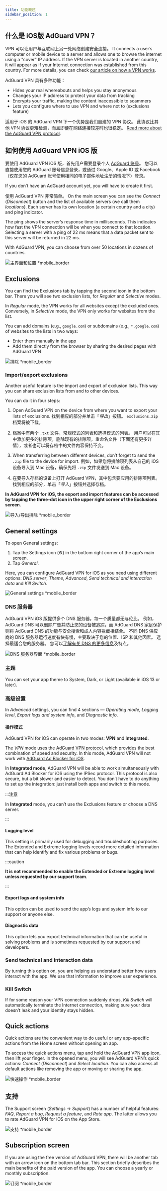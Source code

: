```yaml
---
title: 功能概述
sidebar_position: 1
---
```


## 什么是 iOS版 AdGuard VPN？

VPN 可以让用户与互联网上另一处网络创建安全连接。 It connects a user’s computer or mobile device to a server and allows one to browse the internet using a "cover" IP address. If the VPN server is located in another country, it will appear as if your Internet connection was established from this country. For more details, you can check [our article on how a VPN works](/general/how-vpn-works).

AdGuard VPN 具有多种功能：

- Hides your real whereabouts and helps you stay anonymous
- Changes your IP address to protect your data from tracking
- Encrypts your traffic, making the content inaccessible to scammers
- Lets you configure where to use VPN and where not to (exclusions feature)

适用于 iOS 的 AdGuard VPN 下一个优势是我们自建的 VPN 协议。 此协议比其他 VPN 协议更难检测，而且即便在网络连接较差时也很稳定。 [Read more about the AdGuard VPN protocol](/general/adguard-vpn-protocol).

## 如何使用 AdGuard VPN iOS 版

要使用 AdGuard VPN iOS 版，首先用户需要登录个人 [AdGuard 账号](https://my.adguard.com/)。 您可以直接使用您的 AdGuard 账号信息登录，或通过 Google、Apple ID 或 Facebook（仅在您的 AdGuard 账号使用相同的电子邮件地址注册的情况下）登录。

If you don’t have an AdGuard account yet, you will have to create it first.

使用 AdGuard VPN 非常简单。 On the main screen you can see the *Connect* (*Disconnect*) button and the list of available servers (we call them *locations*). Each server has its own location (a certain country and a city) and ping indicator.

The ping shows the server’s response time in milliseconds. This indicates how fast the VPN connection will be when you connect to that location. Selecting a server with a ping of 22 ms means that a data packet sent to this server will be returned in 22 ms.

With AdGuard VPN, you can choose from over 50 locations in dozens of countries.

![主界面和位置 *mobile_border](https://cdn.adguardvpn.com/content/kb/vpn/ios/2.2/main-locations.png)

## Exclusions

You can find the Exclusions tab by tapping the second icon in the bottom bar. There you will see two exclusion lists, for *Regular* and *Selective* modes.

In *Regular* mode, the VPN works for all websites except the excluded ones. Conversely, in *Selective* mode, the VPN only works for websites from the list.

You can add domains (e.g., `google.com`) or subdomains (e.g., `*.google.com`) of websites to the lists in two ways:

- Enter them manually in the app
- Add them directly from the browser by sharing the desired pages with AdGuard VPN

![排除 *mobile_border](https://cdn.adguardvpn.com/content/kb/vpn/ios/2.2/exclusions-add.png)

### Import/export exclusions

Another useful feature is the import and export of exclusion lists. This way you can share exclusion lists from and to other devices.

You can do it in four steps:

1. Open AdGuard VPN on the device from where you want to export your lists of exclusions. 找到相应的部分并单击「*导出*」按钮。 `exclusions.zip` 档案将被下载。

2. 档案中有两个 `.txt` 文件，常规模式的列表和选择模式的列表。 用户可以在其中添加更多的排除项，删除现有的排除项，重命名文件（下面还有更多详情），或者也可以将存档中的文件内容保持不变。

3. When transferring between different devices, don’t forget to send the `.zip` file to the device for import. 例如，如果您将排除项列表从自己的 iOS 设备导入到 Mac 设备，确保先将 `.zip` 文件发送到 Mac 设备。

4. 在要导入存档的设备上打开 AdGuard VPN，其中包含要应用的排除项列表。 找到相应的部分，单击「*导入*」按钮并选择存档。

**In AdGuard VPN for iOS, the export and import features can be accessed by tapping the three-dot icon in the upper right corner of the Exclusions screen**.

![导入/导出排除 *mobile_border](https://cdn.adguardvpn.com/content/kb/vpn/ios/2.2/exclusions-3dot-menu.png)

## General settings

To open General settings:

1. Tap the Settings icon (⚙) in the bottom right corner of the app’s main screen.
2. Tap *General*.

Here, you can configure AdGuard VPN for iOS as you need using different options: *DNS server*, *Theme*, *Advanced*, *Send technical and interaction data* and *Kill Switch*.

![General settings *mobile_border](https://cdn.adguardvpn.com/content/kb/vpn/ios/2.2/general-settings.png)

### DNS 服务器

AdGuard VPN iOS 版提供多个 DNS 服务器，每一个质量都无与伦比。 例如，AdGuard DNS 可以删除广告并防止您的设备被追踪，而 AdGuard DNS 家庭保护则将 AdGuard DNS 的功能与安全搜索和成人内容拦截相结合。 不同 DNS 供应商的 DNS 服务器运行速度有快有慢，主要取决于您的位置、ISP 和其他因素。 选择最适合您的服务器。 您可以[了解有关 DNS 的更多信息](https://adguard-dns.io/kb/general/dns-filtering/#what-is-dns)及特点。

![DNS 服务器界面 *mobile_border](https://cdn.adguardvpn.com/content/kb/vpn/ios/2.2/DNS-server.png)

### 主题

You can set your app theme to System, Dark, or Light (available in iOS 13 or later).

### 高级设置

In *Advanced* settings, you can find 4 sections — *Operating mode*, *Logging level*, *Export logs and system info*, and *Diagnostic info*.

#### 操作模式

AdGuard VPN for iOS can operate in two modes: **VPN** and **Integrated**.

The *VPN* mode uses the [AdGuard VPN protocol](/general/adguard-vpn-protocol), which provides the best combination of speed and security. In this mode, AdGuard VPN will not work with [AdGuard Ad Blocker for iOS](https://adguard.com/adguard-ios/overview.html).

In **Integrated mode**, AdGuard VPN will be able to work simultaneously with AdGuard Ad Blocker for iOS using the IPSec protocol. This protocol is also secure, but a bit slower and easier to detect. You don’t have to do anything to set up the integration: just install both apps and switch to this mode.

:::注意

In **Integrated** mode, you can’t use the Exclusions feature or choose a DNS server.

:::

#### Logging level

This setting is primarily used for debugging and troubleshooting purposes. The Extended and Extreme logging levels record more detailed information that can help identify and fix various problems or bugs.

:::caution

**It is not recommended to enable the Extended or Extreme logging level unless requested by our support team**.

:::

#### Export logs and system info

This option can be used to send the app’s logs and system info to our support or anyone else.

#### Diagnostic data

This option lets you export technical information that can be useful in solving problems and is sometimes requested by our support and developers.

### Send technical and interaction data

By turning this option on, you are helping us understand better how users interact with the app. We use that information to improve user experience.

### Kill Switch

If for some reason your VPN connection suddenly drops, *Kill Switch* will automatically terminate the Internet connection, making sure your data doesn’t leak and your identity stays hidden.

## Quick actions

Quick actions are the convenient way to do useful or any app-specific actions from the Home screen without opening an app.

To access the quick actions menu, tap and hold the AdGuard VPN app icon, then lift your finger. In the opened menu, you will see AdGuard VPN’s quick actions: *Connect* (*Disconnect*) and *Select location*. You can also access all default actions like removing the app or moving or sharing the app.

![快速操作 *mobile_border](https://cdn.adguardvpn.com/content/kb/vpn/ios/2.2/quick-action-menu.png)

## 支持

The Support screen (*Settings* → *Support*) has a number of helpful features: *FAQ*, *Report a bug*, *Request a feature*, and *Rate app*. The latter allows you to rate AdGuard VPN for iOS on the App Store.

![支持 *mobile_border](https://cdn.adguardvpn.com/content/kb/vpn/ios/2.2/support.png)

## Subscription screen

If you are using the free version of AdGuard VPN, there will be another tab with an arrow icon on the bottom tab bar. This section briefly describes the main benefits of the paid version of the app. You can choose a yearly or monthly subscription.

![订阅 *mobile_border](https://cdn.adguardvpn.com/content/kb/vpn/ios/2.2/unlimited.png)
